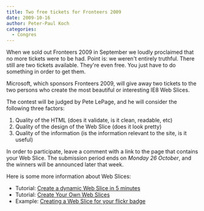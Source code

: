 ```yaml
---
title: Two free tickets for Fronteers 2009
date: 2009-10-16
author: Peter-Paul Koch
categories: 
  - Congres
---
```

When we sold out Fronteers 2009 in September we loudly proclaimed that no more tickets were to be had. Point is: we weren't entirely truthful. There still are two tickets available. They're even free. You just have to do something in order to get them.

Microsoft, which sponsors Fronteers 2009, will give away two tickets to the two persons who create the most beautiful or interesting IE8 Web Slices.

The contest will be judged by Pete LePage, and he will consider the following three factors:

1. Quality of the HTML (does it validate, is it clean, readable, etc)
2. Quality of the design of the Web Slice (does it look pretty)
3. Quality of the information (is the information relevant to the site, is it useful)

In order to participate, leave a comment with a link to the page that contains your Web Slice. The submission period ends on *Monday 26 October*, and the winners will be announced later that week.

Here is some more information about Web Slices:

* Tutorial: [Create a dynamic Web Slice in 5 minutes](http://blogs.msdn.com/ie/archive/2009/03/03/create-a-dynamic-web-slice-in-5-minutes.aspx)
* Tutorial: [Create Your Own Web Slices](http://www.code-magazine.com/Article.aspx?quickid=0811052)
* Example: [Creating a Web Slice for your flickr badge](http://www.cindyli.com/site/comments/creating_a_web_slice_for_your_flickr_badge/)
